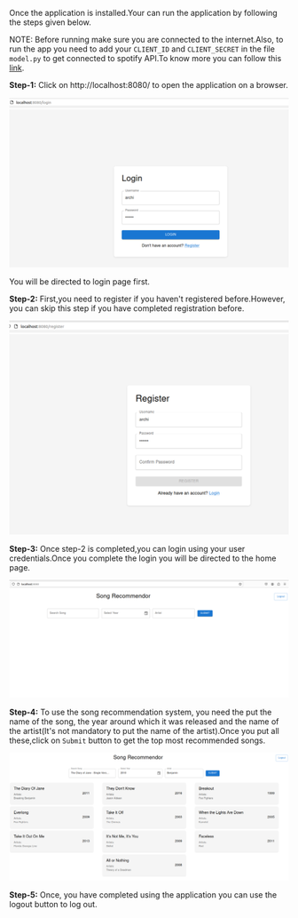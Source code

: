 Once the application is installed.Your can run the application by following the steps given below.

NOTE: Before running make sure you are connected to the internet.Also, to run the app you need to add your ```CLIENT_ID``` and ```CLIENT_SECRET``` in the file ```model.py``` to get connected to spotify API.To know more you can follow this [link](https://cran.r-project.org/web/packages/spotidy/vignettes/Connecting-with-the-Spotify-API.html#:~:text=Log%20in%20with%20your%20Spotify,unhide%20your%20'Client%20secret'.). 

**Step-1:** Click on http://localhost:8080/ to open the application on a browser.

![](./images/archi_4.png)

You will be directed to login page first.

**Step-2:** First,you need to register if you haven't registered before.However, you can skip this step if you have completed registration before.

![](./images/archi_5.png)

**Step-3:** Once step-2 is completed,you can login using your user credentials.Once you complete the login you will be directed to the home page.

![](./images/archi_6.png)

**Step-4:** To use the song recommendation system, you need the put the name of the song, the year around which it was released and the name of the artist(It's not mandatory to put the name of the artist).Once you put all these,click on ```Submit``` button to get the top most recommended songs. 

![](./images/archi_7.png)

**Step-5:** Once, you have completed using the application you can use the logout button to log out.
